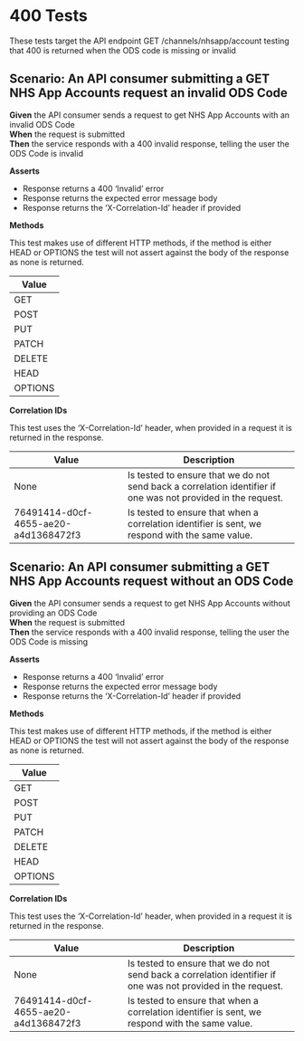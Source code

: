 # 400 Tests

These tests target the API endpoint GET /channels/nhsapp/account testing that 400 is returned when the ODS code is missing or invalid


## Scenario: An API consumer submitting a GET NHS App Accounts request an invalid ODS Code

**Given** the API consumer sends a request to get NHS App Accounts with an invalid ODS Code
<br/>
**When** the request is submitted
<br/>
**Then** the service responds with a 400 invalid response, telling the user the ODS Code is invalid
<br/>

**Asserts**
- Response returns a 400 ‘Invalid’ error
- Response returns the expected error message body
- Response returns the ‘X-Correlation-Id’ header if provided

**Methods**

This test makes use of different HTTP methods, if the method is either HEAD or OPTIONS the test will not assert against the body of the response as none is returned.

| Value   |
|---------|
| GET     |
| POST    |
| PUT     |
| PATCH   |
| DELETE  |
| HEAD    |
| OPTIONS |

**Correlation IDs**

This test uses the ‘X-Correlation-Id’ header, when provided in a request it is returned in the response.

| Value                                | Description                                                                                                   |
|--------------------------------------|---------------------------------------------------------------------------------------------------------------|
| None                                 | Is tested to ensure that we do not send back a correlation identifier if one was not provided in the request. |
| 76491414-d0cf-4655-ae20-a4d1368472f3 | Is tested to ensure that when a correlation identifier is sent, we respond with the same value.               |


## Scenario: An API consumer submitting a GET NHS App Accounts request without an ODS Code

**Given** the API consumer sends a request to get NHS App Accounts without providing an ODS Code
<br/>
**When** the request is submitted
<br/>
**Then** the service responds with a 400 invalid response, telling the user the ODS Code is missing
<br/>

**Asserts**
- Response returns a 400 ‘Invalid’ error
- Response returns the expected error message body
- Response returns the ‘X-Correlation-Id’ header if provided

**Methods**

This test makes use of different HTTP methods, if the method is either HEAD or OPTIONS the test will not assert against the body of the response as none is returned.

| Value   |
|---------|
| GET     |
| POST    |
| PUT     |
| PATCH   |
| DELETE  |
| HEAD    |
| OPTIONS |

**Correlation IDs**

This test uses the ‘X-Correlation-Id’ header, when provided in a request it is returned in the response.

| Value                                | Description                                                                                                   |
|--------------------------------------|---------------------------------------------------------------------------------------------------------------|
| None                                 | Is tested to ensure that we do not send back a correlation identifier if one was not provided in the request. |
| 76491414-d0cf-4655-ae20-a4d1368472f3 | Is tested to ensure that when a correlation identifier is sent, we respond with the same value.               |
